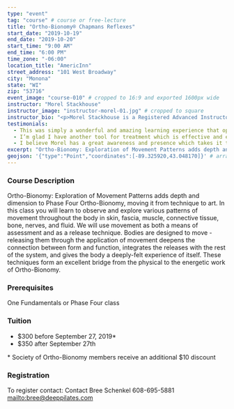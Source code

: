 ```yaml
---
type: "event"
tag: "course" # course or free-lecture
title: "Ortho-Bionomy® Chapmans Reflexes"
start_date: "2019-10-19"
end_date: "2019-10-20"
start_time: "9:00 AM"
end_time: "6:00 PM"
time_zone: "-06:00"
location_title: "AmericInn"
street_address: "101 West Broadway"
city: "Monona"
state: "WI"
zip: "53716"
event_image: "course-010" # cropped to 16:9 and exported 1600px wide
instructor: "Morel Stackhouse"
instructor_image: "instructor-morel-01.jpg" # cropped to square
instructor_bio: "<p>Morel Stackhouse is a Registered Advanced Instructor with the Society of Ortho-Bionomy International. She began her study of Ortho-Bionomy in 1984 and was fortunate to have studied with Arthur Lincoln Pauls D.O., the system's Founder.</p><p>Morel has been teaching throughout the US since 1989. She enjoys introducing this bodywork system to others and working with students to develop their skill and confidence as they grow with the work. She is approved by the National Certification Board for Therapeutic Massage and Bodywork (NCBTMB) as a Continuing Education Approved Provider.</p>"
testimonials:
  - This was simply a wonderful and amazing learning experience that opens up a whole new world of possibilities.
  - I’m glad I have another tool for treatment which is effective and effortless.
  - I believe Morel has a great awareness and presence which takes it to a deep level quickly.
excerpt: "Ortho-Bionomy: Exploration of Movement Patterns adds depth and dimension to Phase Four Ortho-Bionomy, moving it from technique to art. In this class you will learn to observe and explore various patterns of movement throughout the body in skin, fascia, muscle, connective tissue, bone, nerves, and fluid. We will use movement as both a means of assessment and as a release technique. Bodies are designed to move - releasing them through the application of movement deepens the connection between form and function, integrates the releases with the rest of the system, and gives the body a deeply-felt experience of itself. These techniques form an excellent bridge from the physical to the energetic work of Ortho-Bionomy."
geojson: '{"type":"Point","coordinates":[-89.325920,43.048170]}' # array format: [lon, lat]
---
```


### Course Description

Ortho-Bionomy: Exploration of Movement Patterns adds depth and dimension to Phase Four Ortho-Bionomy, moving it from technique to art. In this class you will learn to observe and explore various patterns of movement throughout the body in skin, fascia, muscle, connective tissue, bone, nerves, and fluid. We will use movement as both a means of assessment and as a release technique. Bodies are designed to move - releasing them through the application of movement deepens the connection between form and function, integrates the releases with the rest of the system, and gives the body a deeply-felt experience of itself. These techniques form an excellent bridge from the physical to the energetic work of Ortho-Bionomy.

### Prerequisites

One Fundamentals or Phase Four class

### Tuition

 - $300 before September 27, 2019&ast;
 - $350 after September 27th

&ast; Society of Ortho-Bionomy members receive an additional $10 discount

### Registration

To register contact: 
Contact Bree Schenkel
608-695-5881
[mailto:bree@deeppilates.com](bree@deeppilates.com)
